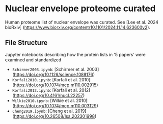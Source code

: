 # Nuclear envelope proteome curated

Human proteome list of nuclear envelope was curated. See [Lee et al. 2024 bioRxiv] (https://www.biorxiv.org/content/10.1101/2024.11.14.623600v2).

## File Structure

Jupyter notebooks describing how the protein lists in '5 papers' were examined and standardized
- `Schirmer2003.ipynb`: [Schirmer et al. 2003] (https://doi.org/10.1126/science.1088176)
- `Korfali2010.ipynb`: [Korfali et al. 2010] (https://doi.org/10.1074/mcp.m110.002915)
- `Korfali2012.ipynb`: [Korfali et al. 2012] (https://doi.org/10.4161/nucl.22257)
- `Wilkie2010.ipynb`: [Wilkie et al. 2010] (https://doi.org/10.1074/mcp.m110.003129)
- `Cheng2019.ipynb`: [Cheng et al. 2019] (https://doi.org/10.26508/lsa.202301998)

